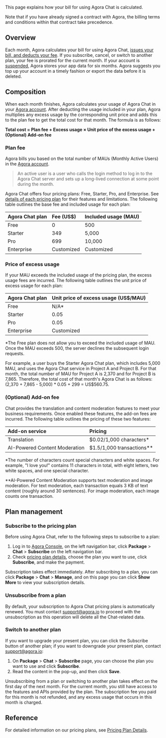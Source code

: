 This page explains how your bill for using Agora Chat is calculated.

Note that if you have already signed a contract with Agora, the billing terms and conditions within that contract take precedence.

## Overview

Each month, Agora calculates your bill for using Agora Chat, [issues your bill, and deducts your fee](https://docs.agora.io/en/agora-chat/faq/billing_account). If you subscribe, cancel, or switch to another plan, your fee is prorated for the current month. If your account is [suspended](https://docs.agora.io/en/agora-chat/faq/billing_account?platform=All%20Platforms), Agora stores your app data for six months. Agora suggests you top up your account in a timely fashion or export the data before it is deleted.

## Composition

When each month finishes, Agora calculates your usage of Agora Chat in your [Agora account](https://docs.agora.io/en/Agora%20Platform/get_appid_token?platform=Android#create-an-agora-account). After deducting the usage included in your plan, Agora multiplies any excess usage by the corresponding unit price and adds this to the plan fee to get the total cost for that month. The formula is as follows:

**Total cost = Plan fee + Excess usage × Unit price of the excess usage + (Optional) Add-on fee** 

### Plan fee

Agora bills you based on the total number of MAUs (Monthly Active Users) in the [Agora account](https://docs.agora.io/en/Agora%20Platform/get_appid_token?platform=Android#create-an-agora-account).

> An active user is a user who calls the login method to log in to the Agora Chat server and sets up a long-lived connection at some point during the month.

Agora Chat offers four pricing plans: Free, Starter, Pro, and Enterprise. See [details of each pricing plan](./agora_chat_plan) for their features and limitations. The following table outlines the base fee and included usage for each plan:

| Agora Chat plan | Fee (US$)  | Included usage (MAU) | 
| :-------------- | :--------- | :------------------- | 
| Free            | 0          | 500                  | 
| Starter         | 349        | 5,000                | 
| Pro             | 699        | 10,000                | 
| Enterprise      | Customized | Customized           | 


### Price of excess usage

If your MAU exceeds the included usage of the pricing plan, the excess usage fees are incurred. The following table outlines the unit price of excess usage for each plan:

| Agora Chat plan | Unit price of excess usage (US$/MAU) |
| :-------------- | :----------------------------------- |
| Free            |    N/A*       |
| Starter         | 0.05     |
| Pro             | 0.05        |
| Enterprise      | Customized           |

*The Free plan does not allow you to exceed the included usage of MAU. Once the MAU exceeds 500, the server declines the subsequent login requests.

For example, a user buys the Starter Agora Chat plan, which includes 5,000 MAU, and uses the Agora Chat service in Project A and Project B. For that month, the total number of MAU for Project A is 2,370 and for Project B is 7,865. Therefore, the total cost of that month's Agora Chat is as follows: (2,370 + 7,865 - 5,000) * 0.05 + 299 = US$560.75.


### (Optional) Add-on fee

Chat provides the translation and content moderation features to meet your business requirements. Once enabled these features, the add-on fees are incurred. The following table outlines the pricing of these two features:

| Add-on service | Pricing |
| :-------------- | :----------------------------------- |
| Translation | $0.02/1,000 characters* |
| AI-Powered Content Moderation | $1.5/1,000 transactions** |

*The number of characters count special characters and white spaces. For example, "I love you!" contains 11 characters in total, with eight letters, two white spaces, and one special character.  

**AI-Powered Content Moderation supports text moderation and image moderation. For text moderation, each transaction equals 3 KB of text content (roughly around 30 sentences). For image moderation, each image counts one transaction.

## Plan management

### Subscribe to the pricing plan

Before using Agora Chat, refer to the following steps to subscribe to a plan:

1. Log in to [Agora Console](https://console.agora.io/), on the left navigation bar, click **Package** > **Chat** > **Subscribe** on the left navigation bar.
2. Check [pricing plan details](./agora_chat_plan?platform=All%20Platforms), choose the plan you want to use, click **Subscribe**, and make the payment.

Subscription takes effect immediately. After subscribing to a plan, you can click **Package** > **Chat** > **Manage**, and on this page you can click **Show More** to view your subscription details.


### Unsubscribe from a plan

By default, your subscription to Agora Chat pricing plans is automatically renewed. You must contact [support@agora.io](mailto:support@agora.io) to proceed with the unsubscription as this operation will delete all the Chat-related data.


### Switch to another plan

If you want to upgrade your present plan, you can click the Subscribe button of another plan; if you want to downgrade your present plan, contact [support@agora.io](mailto:support@agora.io):

1. On **Package** > **Chat** > **Subscribe** page, you can choose the plan you want to use and click **Subscribe**.
2. Read the content in the pop-up, and then click **Save**.

Unsubscribing from a plan or switching to another plan takes effect on the first day of the next month. For the current month, you still have access to the features and APIs provided by the plan. The subscription fee you paid for this month is not refunded, and any excess usage that occurs in this month is charged.

## Reference

For detailed information on our pricing plans, see [Pricing Plan Details](./agora_chat_plan).